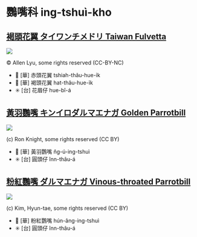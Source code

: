 # 鸚嘴科 ing-tshuì-kho

## [褐頭花翼 タイワンチメドリ Taiwan Fulvetta](https://ebird.org/species/taiful1)

![](https://inaturalist-open-data.s3.amazonaws.com/photos/119091522/large.jpeg)

© Allen Lyu, some rights reserved (CC-BY-NC)

- 🎯 [華] 赤頭花翼 tshiah-thâu-hue-i̍k
- 🎯 [華] 褐頭花翼 hat-thâu-hue-i̍k
- ✳️ [台] 花眉仔 hue-bî-á

## [黃羽鸚嘴 キンイロダルマエナガ Golden Parrotbill](https://ebird.org/species/golpar2)

![](https://inaturalist-open-data.s3.amazonaws.com/photos/2683250/medium.jpg)

(c) Ron Knight, some rights reserved (CC BY)

- 🎯 [華] 黃羽鸚嘴 n̂g-ú-ing-tshuì
- ✳️ [台] 圓頭仔 înn-thâu-á

## [粉紅鸚嘴 ダルマエナガ Vinous-throated Parrotbill](https://ebird.org/species/vitpar1)

![](https://inaturalist-open-data.s3.amazonaws.com/photos/2619096/medium.jpg)

(c) Kim, Hyun-tae, some rights reserved (CC BY)

- 🎯 [華] 粉紅鸚嘴 hún-âng-ing-tshuì
- ✳️ [台] 圓頭仔 înn-thâu-á
